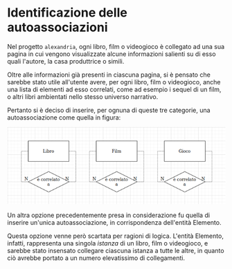 # Identificazione delle autoassociazioni

Nel progetto `alexandria`, ogni libro, film o videogioco è collegato ad una sua pagina in cui vengono visualizzate alcune informazioni salienti su di esso quali l'autore, la casa produttrice o simili.

Oltre alle informazioni già presenti in ciascuna pagina, si è pensato che sarebbe stato utile all'utente avere, per ogni libro, film o videogioco, anche una lista di elementi ad esso correlati, come ad esempio i sequel di un film, o altri libri ambientati nello stesso universo narrativo.

Pertanto si è deciso di inserire, per ognuna di queste tre categorie, una autoassociazione come quella in figura:

![](/img/autoassociazione.png)

Un altra opzione precedentemente presa in considerazione fu quella di inserire un'unica autoassociazione, in corrispondenza dell'entità Elemento.

Questa opzione venne però scartata per ragioni di logica. L'entità Elemento, infatti, rappresenta una singola _istanza_ di un libro, film o videogioco, e sarebbe stato insensato collegare ciascuna istanza a tutte le altre, in quanto ciò avrebbe portato a un numero elevatissimo di collegamenti.
